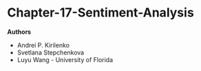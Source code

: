 # Chapter-17-Sentiment-Analysis
**Authors**
* Andrei P. Kirilenko
*  Svetlana Stepchenkova 
*  Luyu Wang - University of Florida

